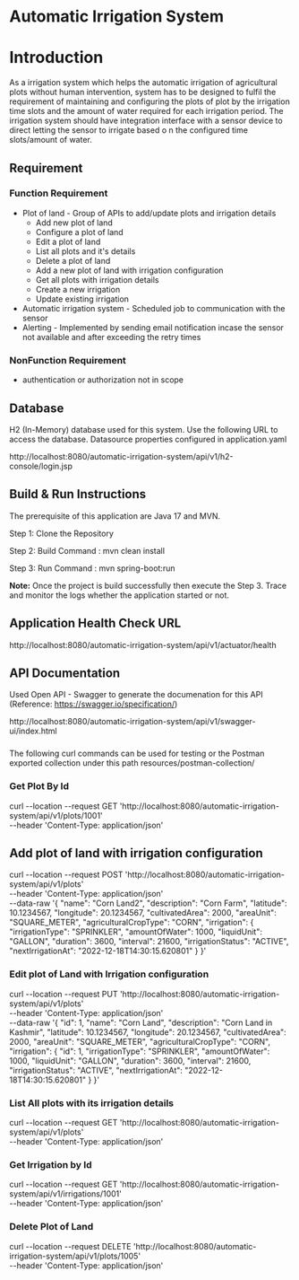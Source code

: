 # Automatic Irrigation System
# Introduction
As a irrigation system which helps the automatic irrigation of agricultural plots without human intervention, system has to
be designed to fulfil the requirement of maintaining and configuring the plots of plot by the irrigation time slots and the
amount of water required for each irrigation period.
The irrigation system should have integration interface with a sensor device to direct letting the sensor to irrigate based o
n
the configured time slots/amount of water.

## Requirement 
### Function Requirement
- Plot of land - Group of APIs to add/update plots and irrigation details
  - Add new plot of land
  - Configure a plot of land
  - Edit a plot of land
  - List all plots and it's details
  - Delete a plot of land
  - Add a new plot of land with irrigation configuration
  - Get all plots with irrigation details
  - Create a new irrigation
  - Update existing irrigation
- Automatic irrigation system - Scheduled job to communication with the sensor
- Alerting - Implemented by sending email notification incase the sensor not available and after exceeding the 
  retry times

### NonFunction Requirement
- authentication or authorization not in scope

## Database
H2 (In-Memory) database used for this system. Use the following URL to access the database.
Datasource properties configured in application.yaml

http://localhost:8080/automatic-irrigation-system/api/v1/h2-console/login.jsp

## Build & Run Instructions ###

The prerequisite of this application are Java 17 and MVN.

Step 1: Clone the Repository

Step 2: Build Command : mvn clean install

Step 3: Run Command : mvn spring-boot:run

**Note:** Once the project is build successfully then execute the Step 3. Trace and monitor the
logs whether the application started or not.

## Application Health Check URL
http://localhost:8080/automatic-irrigation-system/api/v1/actuator/health

## API Documentation
Used Open API - Swagger to generate the documenation for this API (Reference: https://swagger.io/specification/)

http://localhost:8080/automatic-irrigation-system/api/v1/swagger-ui/index.html

###
The following curl commands can be used for testing or the Postman exported collection under this path
resources/postman-collection/

### Get Plot By Id
curl --location --request GET 'http://localhost:8080/automatic-irrigation-system/api/v1/plots/1001' \
--header 'Content-Type: application/json'

## Add plot of land with irrigation configuration
curl --location --request POST 'http://localhost:8080/automatic-irrigation-system/api/v1/plots' \
--header 'Content-Type: application/json' \
--data-raw '{
"name": "Corn Land2",
"description": "Corn Farm",
"latitude": 10.1234567,
"longitude": 20.1234567,
"cultivatedArea": 2000,
"areaUnit": "SQUARE_METER",
"agriculturalCropType": "CORN",
"irrigation": {
"irrigationType": "SPRINKLER",
"amountOfWater": 1000,
"liquidUnit": "GALLON",
"duration": 3600,
"interval": 21600,
"irrigationStatus": "ACTIVE",
"nextIrrigationAt": "2022-12-18T14:30:15.620801"
}
}'

### Edit plot of Land with Irrigation configuration
curl --location --request PUT 'http://localhost:8080/automatic-irrigation-system/api/v1/plots' \
--header 'Content-Type: application/json' \
--data-raw '{
"id": 1,
"name": "Corn Land",
"description": "Corn Land in Kashmir",
"latitude": 10.1234567,
"longitude": 20.1234567,
"cultivatedArea": 2000,
"areaUnit": "SQUARE_METER",
"agriculturalCropType": "CORN",
"irrigation": {
"id": 1,
"irrigationType": "SPRINKLER",
"amountOfWater": 1000,
"liquidUnit": "GALLON",
"duration": 3600,
"interval": 21600,
"irrigationStatus": "ACTIVE",
"nextIrrigationAt": "2022-12-18T14:30:15.620801"
}
}'

### List All plots with its irrigation details
curl --location --request GET 'http://localhost:8080/automatic-irrigation-system/api/v1/plots' \
--header 'Content-Type: application/json'

### Get Irrigation by Id
curl --location --request GET 'http://localhost:8080/automatic-irrigation-system/api/v1/irrigations/1001' \
--header 'Content-Type: application/json'

### Delete Plot of Land
curl --location --request DELETE 'http://localhost:8080/automatic-irrigation-system/api/v1/plots/1005' \
--header 'Content-Type: application/json'
